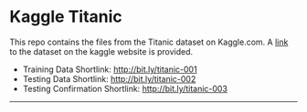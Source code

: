 # Kaggle Titanic

This repo contains the files from the Titanic dataset on Kaggle.com.  A [link](https://www.kaggle.com/c/titanic/data) to the dataset on the kaggle website is provided. 

+ Training Data Shortlink: http://bit.ly/titanic-001
+ Testing Data Shortlink:  http://bit.ly/titanic-002
+ Testing Confirmation Shortlink:  http://bit.ly/titanic-003

***
